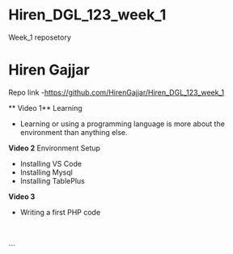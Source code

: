 # Hiren_DGL_123_week_1
Week_1 reposetory
# Hiren Gajjar

Repo link
-https://github.com/HirenGajjar/Hiren_DGL_123_week_1


** Video 1** Learning 
- Learning or using a programming language is more about the environment than anything else.

**Video 2** 
Environment Setup

+ Installing VS Code
+ Installing Mysql
+ Installing TablePlus

**Video 3**
- Writing a first PHP code

  ```PHP
 <h1>
        <?php
        echo " Hello World";
        ?>
 </h1>
 ```
